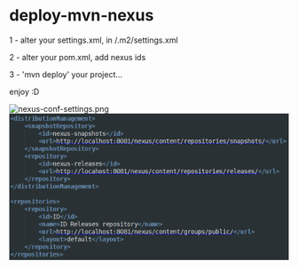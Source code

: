 # deploy-mvn-nexus


1 - alter your settings.xml, in /.m2/settings.xml

2 - alter your pom.xml, add nexus ids

3 - 'mvn deploy' your project...


enjoy :D


<img src="https://github.com/OneideLuizSchneider/OneideLuizSchneider/deploy-mvn-nexus/blob/master/nexus-conf-settings.png?raw=true" alt="nexus-conf-settings.png">

<img src="https://github.com/OneideLuizSchneider/deploy-mvn-nexus/blob/master/nexus-conf-pom.png?raw=true" alt="nexus-conf-pom.png">

